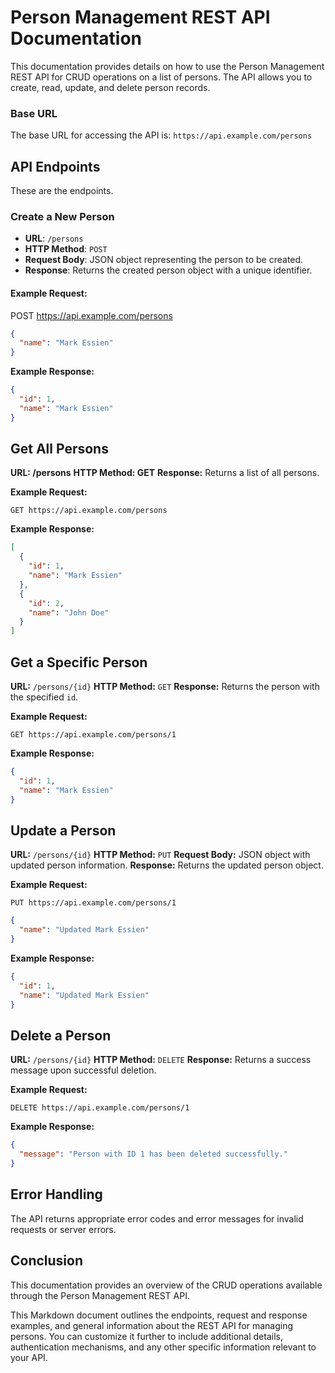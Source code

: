 # Person Management REST API Documentation

This documentation provides details on how to use the Person Management REST API for CRUD operations on a list of persons. The API allows you to create, read, update, and delete person records.

### Base URL

The base URL for accessing the API is: `https://api.example.com/persons`

## API Endpoints

These are the endpoints.

### Create a New Person

- **URL**: `/persons`
- **HTTP Method**: `POST`
- **Request Body**: JSON object representing the person to be created.
- **Response**: Returns the created person object with a unique identifier.

#### Example Request:

POST https://api.example.com/persons

```json
{
  "name": "Mark Essien"
}
```

**Example Response:**

```json
{
  "id": 1,
  "name": "Mark Essien"
}
```

## Get All Persons

**URL: /persons**
**HTTP Method: GET**
**Response:** Returns a list of all persons.

**Example Request:**

```http
GET https://api.example.com/persons
```

**Example Response:**

```json
[
  {
    "id": 1,
    "name": "Mark Essien"
  },
  {
    "id": 2,
    "name": "John Doe"
  }
]
```

## Get a Specific Person

**URL:** `/persons/{id}`
**HTTP Method:** `GET`
**Response:** Returns the person with the specified `id`.

**Example Request:**

```http
GET https://api.example.com/persons/1
```

**Example Response:**

```json
{
  "id": 1,
  "name": "Mark Essien"
}
```

## Update a Person

**URL:** `/persons/{id}`
**HTTP Method:** `PUT`
**Request Body:** JSON object with updated person information.
**Response:** Returns the updated person object.

**Example Request:**

```http
PUT https://api.example.com/persons/1
```

```json
{
  "name": "Updated Mark Essien"
}
```

**Example Response:**

```json
{
  "id": 1,
  "name": "Updated Mark Essien"
}
```

## Delete a Person

**URL:** `/persons/{id}`
**HTTP Method:** `DELETE`
**Response:** Returns a success message upon successful deletion.

**Example Request:**

```http
DELETE https://api.example.com/persons/1
```

**Example Response:**

```json
{
  "message": "Person with ID 1 has been deleted successfully."
}
```

## Error Handling

The API returns appropriate error codes and error messages for invalid requests or server errors.

## Conclusion

This documentation provides an overview of the CRUD operations available through the Person Management REST API.

This Markdown document outlines the endpoints, request and response examples, and general information about the REST API for managing persons. You can customize it further to include additional details, authentication mechanisms, and any other specific information relevant to your API.
